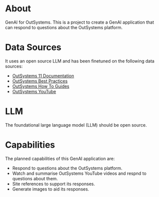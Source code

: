 # About
GenAI for OutSystems. This is a project to create a GenAI application that can
respond to questions about the OutSystems platform.

# Data Sources
It uses an open source LLM and has been finetuned on the following data sources:
- [OutSystems 11 Documentation](https://success.outsystems.com/documentation/11/)
- [OutSystems Best Practices](https://success.outsystems.com/documentation/Best_Practices)
- [OutSystems How To Guides](https://success.outsystems.com/documentation/How_to_Guides)
- [OutSystems YouTube](https://www.youtube.com/@outsystems)

# LLM
The foundational large language model (LLM) should be open source.
# Capabilities
The planned capabilities of this GenAI application are:
- Respond to questions about the OutSystems platform.
- Watch and summarise OutSystems YouTube videos and respnd to questions about them.
- Site references to support its responses.
- Generate images to aid its responses.